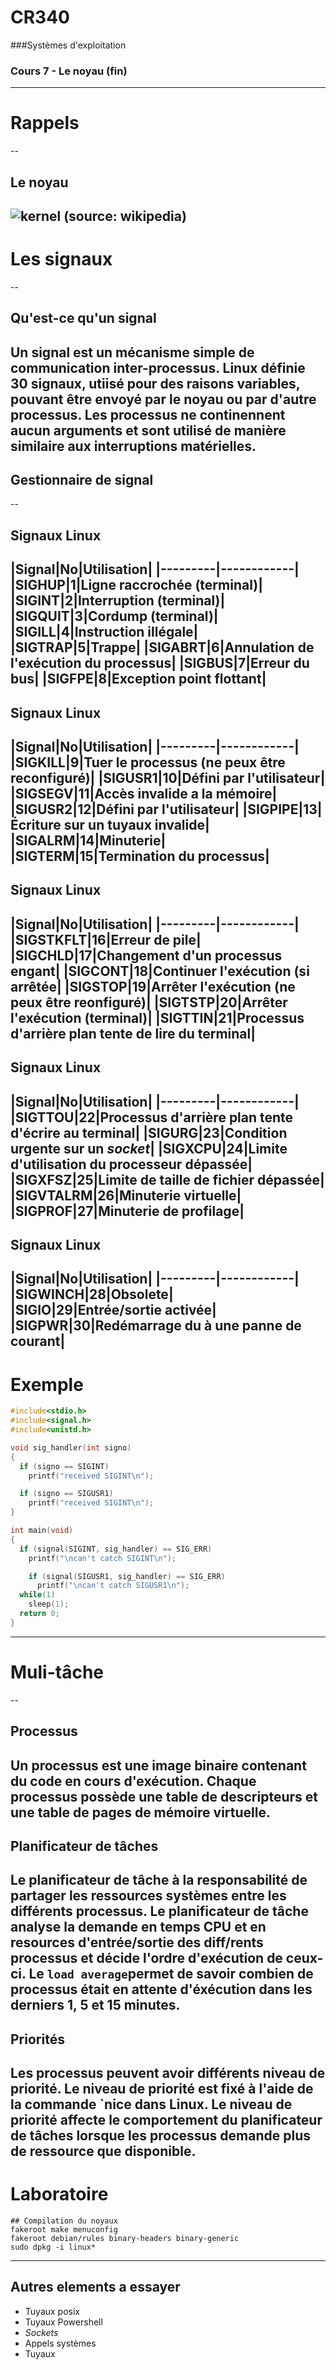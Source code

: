 # CR340

###Systèmes d'exploitation

### Cours 7 - Le noyau (fin)
---
# Rappels
--
## Le noyau
![kernel](images/kernel.png)
(source: wikipedia)
---
# Les signaux
--
## Qu'est-ce qu'un signal
Un signal est un mécanisme simple de communication inter-processus.  Linux définie 30 signaux, utiisé pour des raisons variables, pouvant être envoyé par le noyau ou par d'autre processus.  Les processus ne continennent aucun arguments et sont utilisé de manière similaire aux interruptions matérielles.
--
## Gestionnaire de signal


--
## Signaux Linux

|Signal|No|Utilisation|
|---------|------------|
|SIGHUP|1|Ligne raccrochée (terminal)|
|SIGINT|2|Interruption (terminal)|
|SIGQUIT|3|Cordump (terminal)|
|SIGILL|4|Instruction illégale|
|SIGTRAP|5|Trappe|
|SIGABRT|6|Annulation de l'exécution du processus|
|SIGBUS|7|Erreur du bus|
|SIGFPE|8|Exception point flottant|
--
## Signaux Linux

|Signal|No|Utilisation|
|---------|------------|
|SIGKILL|9|Tuer le processus (ne peux être reconfiguré)|
|SIGUSR1|10|Défini par l'utilisateur|
|SIGSEGV|11|Accès invalide a la mémoire|
|SIGUSR2|12|Défini par l'utilisateur|
|SIGPIPE|13|Écriture sur un tuyaux invalide|
|SIGALRM|14|Minuterie|
|SIGTERM|15|Termination du processus|
--
## Signaux Linux

|Signal|No|Utilisation|
|---------|------------|
|SIGSTKFLT|16|Erreur de pile|
|SIGCHLD|17|Changement d'un processus engant|
|SIGCONT|18|Continuer l'exécution (si arrêtée|
|SIGSTOP|19|Arrêter l'exécution (ne peux être reonfiguré)|
|SIGTSTP|20|Arrêter l'exécution (terminal)|
|SIGTTIN|21|Processus d'arrière plan tente de lire du terminal|
--
## Signaux Linux

|Signal|No|Utilisation|
|---------|------------|
|SIGTTOU|22|Processus d'arrière plan tente d'écrire au terminal|
|SIGURG|23|Condition urgente sur un *socket*|
|SIGXCPU|24|Limite d'utilisation du processeur dépassée|
|SIGXFSZ|25|Limite de taille de fichier dépassée|
|SIGVTALRM|26|Minuterie virtuelle|
|SIGPROF|27|Minuterie de profilage|
--
## Signaux Linux

|Signal|No|Utilisation|
|---------|------------|
|SIGWINCH|28|Obsolete|
|SIGIO|29|Entrée/sortie activée|
|SIGPWR|30|Redémarrage du à une panne de courant|
--
# Exemple
```C
#include<stdio.h>
#include<signal.h>
#include<unistd.h>

void sig_handler(int signo)
{
  if (signo == SIGINT)
    printf("received SIGINT\n");

  if (signo == SIGUSR1)
    printf("received SIGINT\n");
}

int main(void)
{
  if (signal(SIGINT, sig_handler) == SIG_ERR)
    printf("\ncan't catch SIGINT\n");

    if (signal(SIGUSR1, sig_handler) == SIG_ERR)
      printf("\ncan't catch SIGUSR1\n");
  while(1)
    sleep(1);
  return 0;
}
```
---
# Muli-tâche
--
## Processus
Un processus est une image binaire contenant du code en cours d'exécution.  Chaque processus possède une table de descripteurs et une table de pages de mémoire virtuelle.
--
## Planificateur de tâches
Le planificateur de tâche à la responsabilité de partager les ressources systèmes entre les différents processus.  Le planificateur de tâche analyse la demande en temps CPU et en resources d'entrée/sortie des diff/rents processus et décide l'ordre d'exécution de ceux-ci.  Le `load average`permet de savoir combien de processus était en attente d'éxécution dans les derniers 1, 5 et 15 minutes.
--
## Priorités
Les processus peuvent avoir différents niveau de priorité.  Le niveau de priorité est fixé à l'aide de la commande `nice dans Linux.  Le niveau de priorité affecte le comportement du planificateur de tâches lorsque les processus demande plus de ressource que disponible.
---
# Laboratoire
```
## Compilation du noyaux
fakeroot make menuconfig
fakeroot debian/rules binary-headers binary-generic
sudo dpkg -i linux*
```
---
## Autres elements a essayer
* Tuyaux posix
* Tuyaux Powershell
* *Sockets*
* Appels systèmes
* Tuyaux
